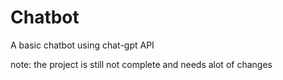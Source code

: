 # Chatbot
A basic chatbot using chat-gpt API 

note: the project is still not complete and needs alot of changes
